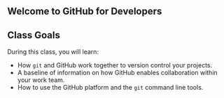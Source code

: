 ## Welcome to GitHub for Developers

## Class Goals

During this class, you will learn:
- How `git` and GitHub work together to version control your projects.
- A baseline of information on how GitHub enables collaboration within your work team.
- How to use the GitHub platform and the `git` command line tools.
